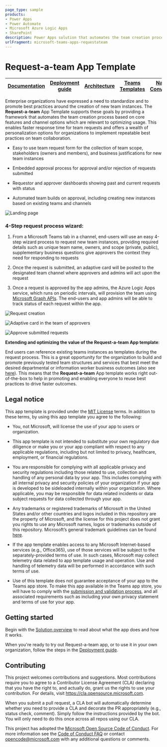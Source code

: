 ```yaml
---
page_type: sample
products:
- Power Apps
- Power Automate
- Microsoft Azure Logic Apps
- SharePoint
description: Power Apps solution that automates the team creation process based on core features and channel options
urlFragment: microsoft-teams-apps-requestateam
---
```


# Request-a-team App Template

| [Documentation](https://github.com/OfficeDev/microsoft-teams-apps-requestateam/wiki/Home) | [Deployment guide](https://github.com/OfficeDev/microsoft-teams-apps-requestateam/wiki/Deployment-Guide) | [Architecture](https://github.com/OfficeDev/microsoft-teams-apps-requestateam/wiki/Solution-Overview) | [Teams Templates](https://github.com/OfficeDev/microsoft-teams-apps-requestateam/wiki/Teams-Templates) | [Naming Conventions](https://github.com/OfficeDev/microsoft-teams-apps-requestateam/wiki/Naming-Conventions)
| ---- | ---- | ---- | ---- | ---- |

Enterprise organizations have expressed a need to standardize and to promote best practices around the creation of new team instances. The **Request-a-team** App Template supports these goals by providing a framework that automates the team creation process based on core features and channel options which are relevant to optimizing usage. This enables faster response time for team requests and offers a wealth of personalization options for organizations to implement repeatable best practices on team collaboration. 

 - Easy to use team request form for the collection of team scope, stakeholders (owners and members), and business justifications for new team instances 

 - Embedded approval process for approval and/or rejection of requests submitted 

 - Requestor and approver dashboards showing past and current requests with status 

 - Automated team builds on approval, including creating new instances based on existing teams and channels

![Landing page](https://github.com/OfficeDev/microsoft-teams-apps-requestateam/wiki/Images/Landing_page.png)

### 4-Step request process wizard: 

1. From a Microsoft Teams tab in a channel, end-users will use an easy 4-step wizard process to request new team instances, providing required details such as unique team name, owners, and scope (private, public), supplementary business questions give approvers the context they need for responding to requests  

2. Once the request is submitted, an adaptive card will be posted to the designated team channel where approvers and admins will act upon the request 

3. Once a request is approved by the app admins, the Azure Logic Apps service, which runs on periodic intervals, will provision the team using [Microsoft Graph APIs](https://docs.microsoft.com/en-us/graph/teams-concept-overview). The end-users and app admins will be able to track status of each request within the app. 


![Request creation](https://github.com/OfficeDev/microsoft-teams-apps-requestateam/wiki/Images/Team_Info_2.png)

![Adaptive card in the team of approvers](https://github.com/OfficeDev/microsoft-teams-apps-requestateam/wiki/Images/Pending_approval.png)

![Approve submitted requests](https://github.com/OfficeDev/microsoft-teams-apps-requestateam/wiki/Images/Approve_requests.png)

**Extending and optimizing the value of the Request-a-team App template**: 

End users can reference existing teams instances as templates during the request process. This is a great opportunity for the organization to build and promote previously tested team structures and services that best meet the desired departmental or information worker business outcomes (also see [here](https://support.microsoft.com/en-us/office/create-a-team-from-an-existing-team-f41a759b-3101-4af6-93bd-6aba0e5d7635?ui=en-us&rs=en-us&ad=us)). This means that the **Request-a-team** App template works right out-of-the-box to help in promoting and enabling everyone to reuse best practices to drive faster outcomes.
 

## Legal notice

This app template is provided under the [MIT License](https://github.com/OfficeDev/microsoft-teams-apps-requestateam/blob/master/LICENSE) terms.  In addition to these terms, by using this app template you agree to the following:

- You, not Microsoft, will license the use of your app to users or organization. 

- This app template is not intended to substitute your own regulatory due diligence or make you or your app compliant with respect to any applicable regulations, including but not limited to privacy, healthcare, employment, or financial regulations.

- You are responsible for complying with all applicable privacy and security regulations including those related to use, collection and handling of any personal data by your app. This includes complying with all internal privacy and security policies of your organization if your app is developed to be sideloaded internally within your organization. Where applicable, you may be responsible for data related incidents or data subject requests for data collected through your app.

- Any trademarks or registered trademarks of Microsoft in the United States and/or other countries and logos included in this repository are the property of Microsoft, and the license for this project does not grant you rights to use any Microsoft names, logos or trademarks outside of this repository. Microsoft’s general trademark guidelines can be found [here](https://www.microsoft.com/en-us/legal/intellectualproperty/trademarks/usage/general.aspx).

- If the app template enables access to any Microsoft Internet-based services (e.g., Office365), use of those services will be subject to the separately-provided terms of use. In such cases, Microsoft may collect telemetry data related to app template usage and operation. Use and handling of telemetry data will be performed in accordance with such terms of use.

- Use of this template does not guarantee acceptance of your app to the Teams app store. To make this app available in the Teams app store, you will have to comply with the [submission and validation process](https://docs.microsoft.com/en-us/microsoftteams/platform/concepts/deploy-and-publish/appsource/publish), and all associated requirements such as including your own privacy statement and terms of use for your app.


## Getting started

Begin with the [Solution overview](https://github.com/OfficeDev/microsoft-teams-apps-requestateam/wiki/Solution-overview) to read about what the app does and how it works.

When you're ready to try out Request-a-team app, or to use it in your own organization, follow the steps in the [Deployment guide](https://github.com/OfficeDev/microsoft-teams-apps-requestateam/wiki/Deployment-guide).

## Contributing

This project welcomes contributions and suggestions.  Most contributions require you to agree to a
Contributor License Agreement (CLA) declaring that you have the right to, and actually do, grant us
the rights to use your contribution. For details, visit https://cla.opensource.microsoft.com.

When you submit a pull request, a CLA bot will automatically determine whether you need to provide
a CLA and decorate the PR appropriately (e.g., status check, comment). Simply follow the instructions
provided by the bot. You will only need to do this once across all repos using our CLA.

This project has adopted the [Microsoft Open Source Code of Conduct](https://opensource.microsoft.com/codeofconduct/).
For more information see the [Code of Conduct FAQ](https://opensource.microsoft.com/codeofconduct/faq/) or
contact [opencode@microsoft.com](mailto:opencode@microsoft.com) with any additional questions or comments.
